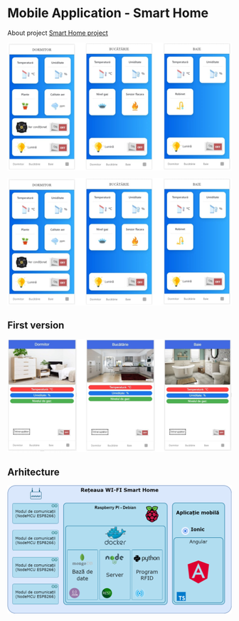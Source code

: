 # Mobile Application - Smart Home
About project [Smart Home project](https://dragomiralin.github.io/)

![Photo from app](/photos/shomeapp2.jpg)

![photo from app](/photos/shomeapp2.jpg)


## First version
![first version](/photos/shomeapp1.jpg)

## Arhitecture
![arhitecture](/photos/diagram1.png)
